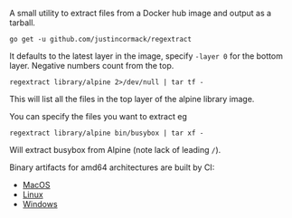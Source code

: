 A small utility to extract files from a Docker hub image and output as a tarball.

```
go get -u github.com/justincormack/regextract
```

It defaults to the latest layer in the image, specify `-layer 0` for the bottom layer.
Negative numbers count from the top.

```
regextract library/alpine 2>/dev/null | tar tf -
```
This will list all the files in the top layer of the alpine library image.

You can specify the files you want to extract eg
```
regextract library/alpine bin/busybox | tar xf -
```
Will extract busybox from Alpine (note lack of leading `/`).

Binary artifacts for amd64 architectures are built by CI:

- [MacOS](https://circleci.com/api/v1/project/justincormack/regextract/latest/artifacts/0/$CIRCLE_ARTIFACTS/darwin/amd64/regextract)
- [Linux](https://circleci.com/api/v1/project/justincormack/regextract/latest/artifacts/0/$CIRCLE_ARTIFACTS/linux/amd64/regextract)
- [Windows](https://circleci.com/api/v1/project/justincormack/regextract/latest/artifacts/0/$CIRCLE_ARTIFACTS/windows/amd64/regextract.exe)
